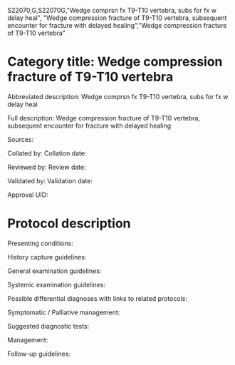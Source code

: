 S22070,G,S22070G,"Wedge comprsn fx T9-T10 vertebra, subs for fx w delay heal", "Wedge compression fracture of T9-T10 vertebra, subsequent encounter for fracture with delayed healing","Wedge compression fracture of T9-T10 vertebra"
# Category title: Wedge compression fracture of T9-T10 vertebra

Abbreviated description: Wedge comprsn fx T9-T10 vertebra, subs for fx w delay heal

Full description: Wedge compression fracture of T9-T10 vertebra, subsequent encounter for fracture with delayed healing

Sources:

Collated by:
Collation date:

Reviewed by:
Review date:

Validated by:
Validation date:

Approval UID:

# Protocol description

Presenting conditions:

History capture guidelines:

General examination guidelines:

Systemic examination guidelines:

Possible differential diagnoses with links to related protocols:

Symptomatic / Palliative management:

Suggested diagnostic tests:

Management:

Follow-up guidelines:
